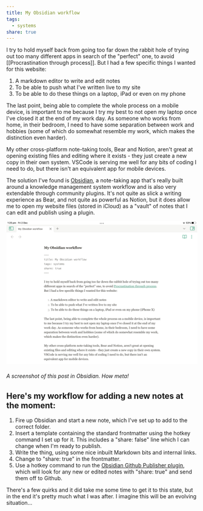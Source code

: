 ```yaml
---
title: My Obsidian workflow
tags:
  - systems
share: true
---
```



I try to hold myself back from going too far down the rabbit hole of trying out too many different apps in search of the "perfect" one, to avoid [[Procrastination through process]]. But I had a few specific things I wanted for this website: 

1. A markdown editor to write and edit notes
2. To be able to push what I've written live to my site
3. To be able to do these things on a laptop, iPad or even on my phone

The last point, being able to complete the whole process on a mobile device, is important to me because I try my best to not open my laptop once I've closed it at the end of my work day. As someone who works from home, in their bedroom, I need to have some separation between work and hobbies (some of which do somewhat resemble my work, which makes the distinction even harder). 

My other cross-platform note-taking tools, Bear and Notion, aren't great at opening existing files and editing where it exists - they just create a new copy in their own system. VSCode is serving me well for any bits of coding I need to do, but there isn't an equivalent app for mobile devices.

The solution I've found is [Obsidian](https://obsidian.md/), a note-taking app that's really built around a knowledge management system workflow and is also very extendable through community plugins. It's not quite as slick a writing experience as Bear, and not quite as powerful as Notion, but it does allow me to open my website files (stored in iCloud) as a "vault" of notes that I can edit and publish using a plugin.

![Screenshot of Obsidian interface, showing this post](assets/screenshot-of-obsidian.png)
###### A screenshot of this post in Obsidian. How meta!

## Here's my workflow for adding a new notes at the moment:

1. Fire up Obsidian and start a new note, which I've set up to add to the correct folder.
2. Insert a template containing the standard frontmatter using the hotkey command I set up for it. This includes a "share: false" line which I can change when I'm ready to publish.
3. Write the thing, using some nice inbuilt Markdown bits and internal links.
4. Change to "share: true" in the frontmatter.
5. Use a hotkey command to run the [Obsidian Github Publisher plugin](https://github.com/ObsidianPublisher/obsidian-github-publisher), which will look for any new or edited notes with  "share: true" and send them off to Github.

There's a few quirks and it did take me some time to get it to this state, but in the end it's pretty much what I was after. I imagine this will be an evolving situation...
